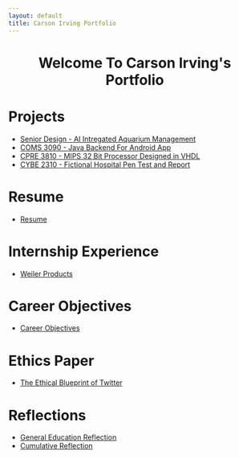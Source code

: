 ```yaml
---
layout: default
title: Carson Irving Portfolio
---
```

<h1 style="text-align: center;">Welcome To Carson Irving's Portfolio</h1>

# Projects

- [Senior Design - AI Intregated Aquarium Management](SeniorDesign/projectDescription.md)
- [COMS 3090 - Java Backend For Android App](309Project/projectDescription.md)
- [CPRE 3810 - MIPS 32 Bit Processor Designed in VHDL](381Project/projectDescription.md)
- [CYBE 2310 - Fictional Hospital Pen Test and Report](231Project/projectDescription.md)

# Resume

- [Resume](resume/resume.html)

# Internship Experience

- [Weiler Products](internship/internship.md)

# Career Objectives

- [Career Objectives](career/careerobjectives.md)

# Ethics Paper

- [The Ethical Blueprint of Twitter](papers/ethics.html)

# Reflections

- [General Education Reflection](papers/genref.html)
- [Cumulative Reflection](papers/cumref.html)






<p>&nbsp;&nbsp;&nbsp;&nbsp;&nbsp;&nbsp;</p>
